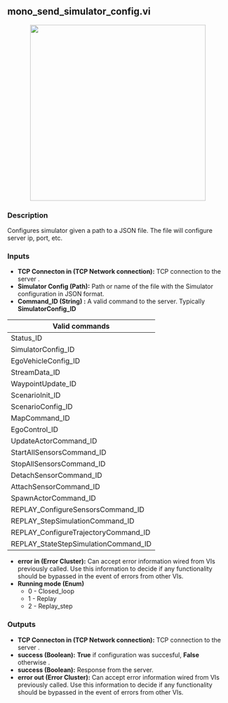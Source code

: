## mono_send_simulator_config.vi
<p align="center">
<img src="https://github.com/monoDriveIO/client/blob/lv_client_docs/WikiPhotos/LV_client/simulator/monoDrive_lvlib_mono__send__simulator__configc.png?raw=true" 
width="400"  />
</p>

### Description 
Configures simulator given a path to a  JSON file. The file will configure server ip, port, etc.

### Inputs

- **TCP Connecton in (TCP Network connection):** TCP connection to the server .
- **Simulator Config (Path):** Path or name of the file with the Simulator configuration in JSON format.
- **Command_ID (String) :** A valid command to the server. Typically **SimulatorConfig_ID**

| Valid commands  |
| ------------ | 
|Status_ID   |
|SimulatorConfig_ID |
|EgoVehicleConfig_ID |
|StreamData_ID   |
|WaypointUpdate_ID    |
|ScenarioInit_ID  |
|ScenarioConfig_ID   |
|MapCommand_ID  |
|EgoControl_ID  | 
|UpdateActorCommand_ID  | 
|StartAllSensorsCommand_ID   | 
|StopAllSensorsCommand_ID   | 
|DetachSensorCommand_ID   | 
|AttachSensorCommand_ID   |
|SpawnActorCommand_ID   |
|REPLAY_ConfigureSensorsCommand_ID  |
|REPLAY_StepSimulationCommand_ID  |
|REPLAY_ConfigureTrajectoryCommand_ID  |
|REPLAY_StateStepSimulationCommand_ID   | 

- **error in (Error Cluster):** Can accept error information wired from VIs previously called. Use this information to decide if any functionality should be bypassed in the event of errors from other VIs.
- **Running mode (Enum)** 
    * 0 - Closed_loop 
    * 1 - Replay
    * 2 - Replay_step 


### Outputs

- **TCP Connecton in (TCP Network connection):** TCP connection to the server .
- **success (Boolean):** **True** if configuration was succesful, **False** otherwise .
- **success (Boolean):** Response from the server.
- **error out (Error Cluster):** Can accept error information wired from VIs previously called. Use this information to decide if any functionality should be bypassed in the event of errors from other VIs.
